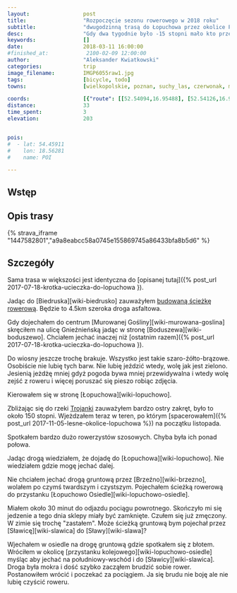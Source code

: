 ```yaml
---
layout:                 post
title:                  "Rozpoczęcie sezonu rowerowego w 2018 roku"
subtitle:               "dwugodzinną trasą do Łopuchowa przez okolice Puszczy Zielonki, dwa tygodnie temu było -15 stopni a teraz jest +15"
desc:                   "Gdy dwa tygodnie było -15 stopni mało kto przewidywał, że temperatura może wzrosnąć o 30 stopni. Była idealna pogoda na jeżdzenie. "
keywords:               []
date:                   2018-03-11 16:00:00
#finished_at:            2100-02-09 12:00:00
author:                 "Aleksander Kwiatkowski"
categories:             trip
image_filename:         IMGP6055raw1.jpg
tags:                   [bicycle, todo]
towns:                  [wielkopolskie, poznan, suchy_las, czerwonak, murowana_goslina]

coords:                 [{"route": [[52.54094,16.95488], [52.54126,16.97239], [52.55691,16.97565], [52.57705,16.99419], [52.57037,17.03075], [52.58128,17.07530], [52.59103,17.09006], [52.61230,17.09049], [52.61902,17.11015]], "type": "bicycle"}]
distance:               33
time_spent:             3
elevation:              203


pois:
#  - lat: 54.45911
#    lon: 18.56281
#    name: POI

---
```


[sciezka-rowerowa]: http://www.gloswielkopolski.pl/artykul/3728048,wybuduja-sciezke-rowerowa-z-radojewa-do-biedruska,id,t.html

## Wstęp

## Opis trasy

{% strava_iframe "1447582801","a9a8eabcc58a0745e155869745a86433bfa8b5d6" %}

## Szczegóły

Sama trasa w większości jest identyczna do
[opisanej tutaj]({% post_url 2017-07-18-krotka-ucieczka-do-lopuchowa }).

Jadąc do [Biedruska][wiki-biedrusko] zauważyłem
[budowaną ścieżkę rowerową][sciezka-rowerowa]. Będzie to 4.5km
szeroka droga asfaltowa.

Gdy dojechałem do centrum [Murowanej Gośliny][wiki-murowana-goslina]
skręciłem na ulicę Gnieźnieńską jadąc w stronę
[Boduszewa][wiki-boduszewo]. Chciałem jechać inaczej niż
[ostatnim razem]({% post_url 2017-07-18-krotka-ucieczka-do-lopuchowa }).

Do wiosny jeszcze trochę brakuje. Wszystko jest takie szaro-źółto-brązowe.
Osobiście nie lubię tych barw. Nie lubię jeździć wtedy, wolę jak jest
zielono. Jesienią jeżdżę mniej gdyż pogoda bywa mniej przewidywalna i wtedy
wolę zejść z roweru i więcej poruszać się pieszo robiąc zdjęcia.

Kierowałem się w stronę [Łopuchowa][wiki-lopuchowo].

[wiki-trojanka-rzeka]: https://pl.wikipedia.org/wiki/Trojanka_(rzeka)

Zbliżając się do rzeki [Trojanki][wiki-trojanka-rzeka] zauważyłem bardzo
ostry zakręt, było to około 150 stopni. Wjeżdzałem teraz
w teren, po którym
[spacerowałem]({% post_url 2017-11-05-lesne-okolice-lopuchowa %})
na początku listopada.

Spotkałem bardzo dużo rowerzystów szosowych. Chyba była ich ponad połowa.

Jadąc drogą wiedziałem, że dojadę do [Łopuchowa][wiki-lopuchowo].
Nie wiedziałem gdzie mogę jechać dalej.

Nie chciałem jechać drogą gruntową przez [Brzeźno][wiki-brzezno],
wolałem po czymś twardszym i czystszym. Pojechałem
ścieżką rowerową do przystanku [Łopuchowo Osiedle][wiki-lopuchowo-osiedle].

Miałem około 30 minut do odjazdu pociągu powrotnego. Skończyło mi się jedzenie
a tego dnia sklepy miały być zamknięte. Czułem się już zmęczony.
W zimie się trochę "zastałem". Może ścieżką gruntową bym
pojechał przez [Sławicę][wiki-slawica] do [Sławy][wiki-slawa]?

Wjechałem w osiedle na drogę gruntową gdzie spotkałem się z błotem.
Wróciłem w okolicę [przystanku kolejowego][wiki-lopuchowo-osiedle]
myśląc aby jechać na południowy-wschód i do
[Sławicy][wiki-slawica]. Droga była mokra i dość szybko
zacząłem brudzić sobie rower. Postanowiłem wrócić i poczekać
za pociągiem. Ja się brudu nie boję ale nie lubię czyścić roweru.
